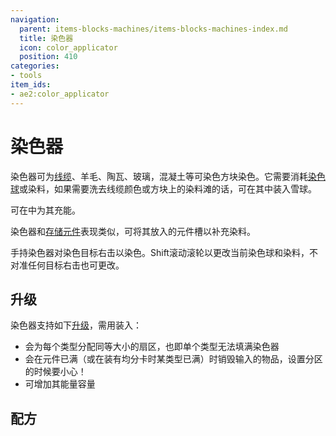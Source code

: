 ```yaml
---
navigation:
  parent: items-blocks-machines/items-blocks-machines-index.md
  title: 染色器
  icon: color_applicator
  position: 410
categories:
- tools
item_ids:
- ae2:color_applicator
---
```


# 染色器

<ItemImage id="color_applicator" scale="4" />

染色器可为[线缆](cables.md)、羊毛、陶瓦、玻璃，混凝土等可染色方块染色。它需要消耗[染色球](paintballs.md)或染料，如果需要洗去线缆颜色或方块上的染料滩的话，可在其中装入雪球。

可在<ItemLink id="charger" />中为其充能。

染色器和[存储元件](storage_cells.md)表现类似，可将其放入<ItemLink id="chest" />的元件槽以补充染料。

手持染色器对染色目标右击以染色。Shift滚动滚轮以更改当前染色球和染料，不对准任何目标右击也可更改。

## 升级

染色器支持如下[升级](upgrade_cards.md)，需用<ItemLink id="cell_workbench" />装入：

*   <ItemLink id="equal_distribution_card" />会为每个类型分配同等大小的扇区，也即单个类型无法填满染色器
*   <ItemLink id="void_card" />会在元件已满（或在装有均分卡时某类型已满）时销毁输入的物品，设置分区的时候要小心！
*   <ItemLink id="energy_card" />可增加其能量容量

## 配方

<RecipeFor id="color_applicator" />
